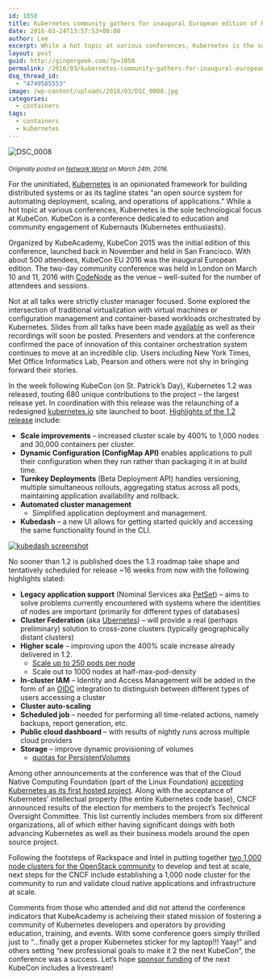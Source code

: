 ```yaml
---
id: 1058
title: Kubernetes community gathers for inaugural European edition of KubeCon
date: 2016-03-24T13:57:53+00:00
author: Lee
excerpt: While a hot topic at various conferences, Kubernetes is the sole technological focus at KubeCon, a conference dedicated to education and community engagement of Kubernauts (Kubernetes enthusiasts).
layout: post
guid: http://gingergeek.com/?p=1058
permalink: /2016/03/kubernetes-community-gathers-for-inaugural-european-edition-of-kubecon/
dsq_thread_id:
  - "4749585553"
image: /wp-content/uploads/2016/03/DSC_0008.jpg
categories:
  - containers
tags:
  - containers
  - kubernetes
---
```

<img class="size-medium wp-image-1059 align left" title="" src="https://i0.wp.com/gingergeek.com/wp-content/uploads/2016/03/DSC_0008.jpg?resize=300%2C200" alt="DSC_0008" style="margin-right:.10in;margin-bottom:.05in;" srcset="https://i0.wp.com/gingergeek.com/wp-content/uploads/2016/03/DSC_0008.jpg?resize=300%2C200 300w, https://i0.wp.com/gingergeek.com/wp-content/uploads/2016/03/DSC_0008.jpg?resize=768%2C511 768w, https://i0.wp.com/gingergeek.com/wp-content/uploads/2016/03/DSC_0008.jpg?w=925 925w" sizes="(max-width: 300px) 100vw, 300px" data-recalc-dims="1" />

<small><em>Originally posted on <a href="http://www.networkworld.com/article/3046063/open-source-tools/kubernetes-community-gathers-for-inaugural-european-edition-of-kubecon.html" target="_blank">Network World</a> on March 24th, 2016. </em></small>

For the uninitiated, <a title="Kubernetes" href="http://kubernetes.io/docs/whatisk8s/" target="new">Kubernetes</a> is an opinionated framework for building distributed systems or as its tagline states “an open source system for automating deployment, scaling, and operations of applications.” While a hot topic at various conferences, Kubernetes is the sole technological focus at KubeCon. KubeCon is a conference dedicated to education and community engagement of Kubernauts (Kubernetes enthusiasts).<!--more-->

Organized by KubeAcademy, KubeCon 2015 was the initial edition of this conference, launched back in November and held in San Francisco. With about 500 attendees, KubeCon EU 2016 was the inaugural European edition. The two-day community conference was held in London on March 10 and 11, 2016 with <a href="https://skillsmatter.com/conferences/7884-kubecon-london#venue" target="new">CodeNode</a> as the venue – well-suited for the number of attendees and sessions.

Not at all talks were strictly cluster manager focused. Some explored the intersection of traditional virtualization with virtual machines or configuration management and container-based workloads orchestrated by Kubernetes. Slides from all talks have been made <a href="http://www.slideshare.net/search/slideshow?lang=en&page=1&q=kubeacademy&qid=0465320c-6d5b-40b1-835a-25ec924e8a88&searchfrom=header&sort=relevance" target="new">available</a> as well as their recordings will soon be posted. Presenters and vendors at the conference confirmed the pace of innovation of this container orchestration system continues to move at an incredible clip. Users including New York Times, Met Office Informatics Lab, Pearson and others were not shy in bringing forward their stories.

In the week following KubeCon (on St. Patrick’s Day), Kubernetes 1.2 was released, touting 680 unique contributions to the project – the largest release yet. In coordination with this release was the relaunching of a redesigned <a href="http://kubernetes.io/" target="new">kubernetes.io</a> site launched to boot. <a href="http://blog.kubernetes.io/2016/03/Kubernetes-1.2-even-more-performance-upgrades-plus-easier-application-deployment-and-management-.html" target="new">Highlights of the 1.2 release</a> include:

  * **Scale improvements** – increased cluster scale by 400% to 1,000 nodes and 30,000 containers per cluster.
  * **Dynamic Configuration (ConfigMap API)** enables applications to pull their configuration when they run rather than packaging it in at build time.
  * **Turnkey Deployments** (Beta Deployment API) handles versioning, multiple simultaneous rollouts, aggregating status across all pods, maintaining application availability and rollback.
  * **Automated cluster management** 
      * Simplified application deployment and management.
  * **Kubedash** – a new UI allows for getting started quickly and accessing the same functionality found in the CLI.<figure class="large ">

[<img class="align center" src="https://i2.wp.com/images.techhive.com/images/article/2016/03/screen-shot-2016-03-22-at-2.28.46-pm-100651902-large.idge.png?w=90%25" alt="kubedash screenshot" data-recalc-dims="1" />](https://i2.wp.com/images.techhive.com/images/article/2016/03/screen-shot-2016-03-22-at-2.28.46-pm-100651902-large.idge.png)</figure> 

No sooner than 1.2 is published does the 1.3 roadmap take shape and tentatively scheduled for release ~16 weeks from now with the following highlights slated:

  * **Legacy application support** (Nominal Services aka [PetSet](https://github.com/kubernetes/kubernetes/pull/18016)) – aims to solve problems currently encountered with systems where the identities of nodes are important (primarily for different types of databases)
  * **Cluster Federation** (aka [Ubernetes](https://github.com/kubernetes/kubernetes/blob/8813c955182e3c9daae68a8257365e02cd871c65/release-0.19.0/docs/proposals/federation.md)) – will provide a real (perhaps preliminary) solution to cross-zone clusters (typically geographically distant clusters)
  * **Higher scale** – improving upon the 400% scale increase already delivered in 1.2. 
      * [Scale up to 250 pods per node](https://trello.com/c/fD83kRPE/102-remove-hard-coded-caps-and-use-back-pressure-in-the-system)
      * Scale out to 1000 nodes at half-max-pod-density
  * **In-cluster IAM** – Identity and Access Management will be added in the form of an [OIDC](http://openid.net/connect/) integration to distinguish between different types of users accessing a cluster
  * **Cluster auto-scaling**
  * **Scheduled job** – needed for performing all time-related actions, namely backups, report generation, etc.
  * **Public cloud dashboard** – with results of nightly runs across multiple cloud providers
  * **Storage** – improve dynamic provisioning of volumes 
      * [quotas for PersistentVolumes](https://trello.com/c/e85W63b1/113-enable-quotas-for-total-volume-size-across-all-pvs-ops-rfe)

Among other announcements at the conference was that of the Cloud Native Computing Foundation (part of the Linux Foundation) [accepting Kubernetes as its first hosted project](https://cncf.io/news/announcement/2016/03/cloud-native-computing-foundation-accepts-kubernetes-first-hosted-projec-0). Along with the acceptance of Kubernetes’ intellectual property (the entire Kubernetes code base), CNCF announced results of the election for members to the project’s Technical Oversight Committee. This list currently includes members from six different organizations, all of which either having significant doings with both advancing Kubernetes as well as their business models around the open source project.

Following the footsteps of Rackspace and Intel in putting together [two 1,000 node clusters for the OpenStack community](http://blog.rackspace.com/openstack-tokyo-day-1-two-1000-node-clusters-now-available-for-testing/) to develop and test at scale, next steps for the CNCF include establishing a 1,000 node cluster for the community to run and validate cloud native applications and infrastructure at scale.<aside id="" class="nativo-promo tablet desktop"></aside> 

Comments from those who attended and did not attend the conference indicators that KubeAcademy is acheiving their stated mission of fostering a community of Kubernetes developers and operators by providing education, training, and events. With some conference goers simply thrilled just to “…finally get a proper Kubernetes sticker for my laptop!!! Yaay!” and others setting “new professional goals to make it 2 the next KubeCon”, the conference was a success. Let’s hope [sponsor funding](https://kubecon.io/sponsors/) of the next KubeCon includes a livestream!

 